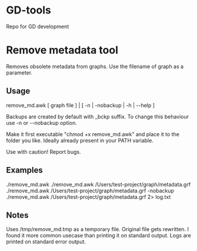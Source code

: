 # GD-tools
Repo for GD development

Remove metadata tool
====================
Removes obsolete metadata from graphs. Use the filename of graph as a parameter.

Usage
-----
remove_md.awk [ graph file ] | [ -n | -nobackup | -h | --help ]

Backups are created by default with _bckp suffix.
To change this behaviour use -n or --nobackup option.

Make it first executable "chmod +x remove_md.awk" and place it to the folder you like. Ideally already present in your PATH variable.

Use with caution! Report bugs.

Examples
--------
./remove_md.awk
./remove_md.awk /Users/test-project/graph/metadata.grf 
./remove_md.awk /Users/test-project/graph/metadata.grf -nobackup
./remove_md.awk /Users/test-project/graph/metadata.grf 2> log.txt

Notes
-----
Uses /tmp/remove_md.tmp as a temporary file.
Original file gets rewritten. I found it more common usecase than printing it on standard output.
Logs are printed on standard error output.


